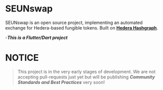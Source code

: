 # SEUNswap

SEUNswap is an open source project, implementing an automated exchange for Hedera-based fungible tokens. Built on **[Hedera Hashgraph](https://hedera.com/learning/what-is-hedera-hashgraph "Hedera Hashgraph")**.

-***This is a Flutter/Dart project***

# NOTICE
> This project is in the very early stages of development. We are not accepting pull-requests just yet but will be publishing ***Community Standards and Best Practices*** very soon!
